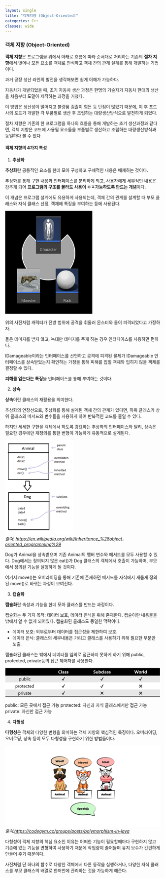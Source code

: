 ```yaml
---
layout: single
title: "객체지향 (Object-Oriented)"
categories: C++
classes: wide
---
```


### 객체 지향 (Object-Oriented)

**객체 지향**은 프로그램을 위에서 아래로 흐름에 따라 순서대로 처리하는 기존의 **절차 지향**에서 벗어나 모든 요소를 객체로 인식하고 객체 간의 관계 설계를 통해 개발하는 기법이다.

과거 공장 생산 라인의 발전을 생각해보면 쉽게 이해가 가능하다.

자동차가 개발되었을 때, 초기 자동차 생산 과정은 한명의 기술자가 자동차 한대의 생산을 처음부터 도맡아 제작하는 과정을 거쳤다.

이 방법은 생산성이 떨어지고 불량품 검출이 힘든 등 단점이 많았기 때문에, 이 후 포드 사의 포드가 개발한 각 부품별로 생산 후 조립하는 대량생산방식으로 발전하게 되었다.

절차 지향은 기존의 한 프로그램을 하나의 흐름을 통해 개발하는 초기 생산과정과 같다면, 객체 지향은 코드에 사용될 요소들을 부품별로 생산하고 조립하는 대량생산방식과 동일하다 볼 수 있다.

#### 객체 지향의 4가지 특성

1. **추상화**

**추상화**란 공통적인 요소를 한데 모아 구성하고 구체적인 내용은 배제하는 것이다.

추상화를 통해 구현 내용과 인터페이스를 분리하게 되고, 사용자에게 세부적인 내용은 감추게 되어 **프로그램의 구조를 몰라도 사용이 ㅇㅈ가능하도록 만드는 개념**이다.

이 개념은 프로그램 설계에도 유용하게 사용되는데, 객체 간의 관계를 설계할 때 부모 클래스와 자식 클래스 선정, 객체에 특징을 부여하는 등에 사용된다.

![추상화인터페이스예시](/assets/images/C++/추상화인터페이스예시.PNG)

위의 사진처럼 캐릭터가 전방 범위에 공격을 휘둘러 몬스터와 돌이 피격되었다고 가정하자.

돌은 데미지를 받지 않고, 늑대만 데미지를 주게 하는 경우 인터페이스를 사용하면 편하다.

IDamageable이라는 인터페이스를 선언하고 공격에 피격된 물체가 IDamageable 인터페이스를 상속받았는지 확인하는 가정을 통해 피해를 입힐 객체와 입히지 않을 객체를 결정할 수 있다.

**피해를 입는다는 특징**을 인터페이스를 통해 부여하는 것이다.

2. **상속**

**상속**이란 클래스의 재활용을 의미한다.

추상화의 연장선으로, 추상화를 통해 설계된 객체 간의 관계가 있다면, 하위 클래스가 상위 클래스의 메서드와 변수들을 사용하게 하여 반복적인 코드를 줄일 수 있다.

하지만 세세한 구현을 객체에서 하도록 강요하는 추상화의 인터페이스와 달리, 상속은 필요한 경우에만 재정의를 통한 변형이 가능하게 유동적으로 설계된다.

![상속예시](/assets/images/C++/상속예시.PNG)   
*출처: https://en.wikipedia.org/wiki/Inheritance_%28object-oriented_programming%29*

Dog가 Animal을 상속받으며 기존 Animal의 멤버 변수와 메서드를 모두 사용할 수 있다. Dog에서는 정의되지 않은 eat()가 Dog 클래스의 객체에서 호출이 가능하며, 부모에서 정의된 기능을 실행하게 될 것이다.

여기서 move()는 오버라이딩을 통해 기존에 존재하던 메서드를 자식에서 새롭게 정의된 move()로 바뀌는 과정이 보여진다.

3. **캡슐화**

**캡슐화**란 속성과 기능을 한데 모아 클래스를 만드는 과정이다.

캡슐화는 두 가지 목적: 데이터 보호, 데이터 은닉을 위해 존재한다. 캡슐이란 내용물을 밖에서 알 수 없게 되어있다. 캡슐화된 클래스도 동일한 맥락이다.   
- 데이터 보호: 외부로부터 데이터를 접근성을 제한하여 보호.   
- 데이터 은닉: 클래스의 세부내용은 가리고 클래스를 사용하기 위해 필요한 부분만 노출.

캡슐화된 클래스는 밖에서 데이터를 임의로 접근하지 못하게 하기 위해 public, protected, private등의 접근 제어자를 사용한다.

![캡슐화표](/assets/images/C++/캡슐화표.PNG)

public: 모든 곳에서 접근 가능
protected: 자신과 자식 클래스에서만 접근 가능
private: 자신만 접근 가능

4. **다형성**

**다형성**은 객체의 다양한 변형을 의미하는 객체 지향의 핵심적인 특징이다. 오버라이딩, 오버로딩, 상속 등이 모두 다형성을 구현하기 위한 방법들이다.

![다형성예시](/assets/images/C++/다형성예시.PNG)   
*출처:https://codegym.cc/groups/posts/polymorphism-in-java*

다형성이 객체 지향의 핵심 요소인 이유는 어떠한 기능이 필요할때마다 구현하지 않고 기존에 있는 기능을 변형하여 사용하기 때문에 작업량이 줄어들며 유지 보수가 간편하게 만들어 주기 때문이다.

사진처럼 단 하나의 함수로 다양한 객체에서 다른 동작을 실행하거나, 다양한 자식 클래스를 부모 클래스의 배열로 한꺼번에 관리하는 것을 가능하게 해준다.
